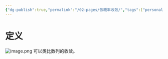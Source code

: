 ```yaml
---
{"dg-publish":true,"permalink":"/02-pages/依概率收敛/","tags":["personal/blog","概率论","概念"]}
---
```


# 定义
![image.png](https://yelanyanyu-img-bed.oss-cn-hangzhou.aliyuncs.com/img/blog/2024/06/20240614154226.png)
可以类比数列的收敛。